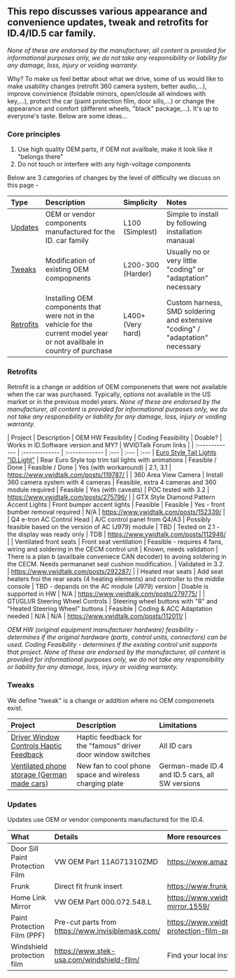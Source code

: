 ## This repo discusses various appearance and convenience updates, tweak and retrofits for ID.4/ID.5 car family. 

_None of these are endorsed by the manufacturer, all content is provided for informational purposes only, we do not take any responsibility or liability for any damage, loss, injury or voiding warranty._

Why? To make us feel bettar about what we drive, some of us would like to make usability changes (retrofit 360 camera system, better audio,...), improve convinience (foldable mirrors, open/closde all windows with key,...), protect the car (paint protection film, door sills,...) or change the appearance and comfort (different wheels, "black" package,...). It's up to everyone's taste. Below are some ideas...

### Core principles

1.	Use high quality OEM parts, if OEM not availbale, make it look like it "belongs there"
2.	Do not touch or interfere with any high-voltage components

Below are 3 categories of changes by the level of difficulty we discuss on this page - 

| Type | Description | Simplicity | Notes |
| :--- | :--- | :--- | :---  | 
| [Updates](#Updates) | OEM or vendor components manufactured for the ID. car family | L100 (Simplest) | Simple to install by following installation manaual |
| [Tweaks](#Tweaks) | Modification of existing OEM compopnents | L200-300 (Harder) | Usually no or very little "coding" or "adaptation" necessary|
| [Retrofits](#Retrofits) | Installing OEM components that were not in the vehicle for the current model year or not availbale in country of purchase | L400+ (Very hard) | Custom harness, SMD soldering and extensive "coding" / "adaptation" necessary|

### Retrofits
Retrofit is a change or addition of OEM componenets that were not available when the car was purchased. Typically, options not available in the US market or in the previous model years. 
_None of these are endorsed by the manufacturer, all content is provided for informational purposes only, we do not take any responsibility or liability for any damage, loss, injury or voiding warranty._

| Project | Description | OEM HW Feasibility | Coding Feasibility | Doable? | Works in ID.Software version and MY? | WVIDTalk Forum links |
| :------------- | :------------- | :------------- | :---  | :--- | :---
| [Euro Style Tail Lights "ID.Light"](</Retrofits/Euro%20Style%20Tail%20Lights.md>) | Rear Euro Style top trim tail lights with animations | Feasible / Done | Feasible / Done | Yes (with workaround) | 2.1, 3.1 | https://www.vwidtalk.com/posts/119787/ |
| 360 Area View Camera | Install 360 camera system with 4 cameras | Feasible, extra 4 cameras and 360 module required | Feasible | Yes (with caveats) | POC tested with 3.2 | https://www.vwidtalk.com/posts/275796/ |
| GTX Style Diamond Pattern Accent Lights | Front bumper accent lights | Feasible | Feasible | Yes - front bumber removal required | N/A | https://www.vwidtalk.com/posts/152339/ |
| Q4 e-tron AC Control Head | A/C control panel from Q4/A3 | Possibly feasible based on the version of AC (J979) module | TBD | Tested on 2.1 - the display was ready only | TDB | https://www.vwidtalk.com/posts/112946/ |
| Ventilated front seats | Front seat ventilation | Feasible - requires 4 fans, wiring and soldering in the CECM control unit | Known, needs validation | There is a plan b (availbale conveniece CAN decoder) to avoing soldering in the CECM. Needs permananet seat cushion modification. | Validated in 3.2. | https://www.vwidtalk.com/posts/292287/ |
| Heated rear seats | Add seat heaters froi the rear seats (4 heating elements) and controller to the middle console | TBD - depands on the AC module (J979) version | Doable is supported in HW | N/A | https://www.vwidtalk.com/posts/279775/ |
| GTI/GLI/R Steering Wheel Controls | Steering wheel buttons with "R" and "Heated Steering Wheel" buttons | Feasible | Coding & ACC Adaptation needed | N/A | N/A | https://www.vwidtalk.com/posts/112011/ |

   _OEM HW (original equipment manufacturer hardware) feasibility - determines if the original hardware (parts, control units, connectors) can be used. Coding Feasibility - determines if the existing control unit supports that project._
_None of these are endorsed by the manufacturer, all content is provided for informational purposes only, we do not take any responsibility or liability for any damage, loss, injury or voiding warranty._

### Tweaks
We define "tweak" is a change or addition where no OEM componenets exist. 

| Project | Description | Limitations
| :------------- | :------------- | :------------- 
| [Driver Window Controls Haptic Feedback](</Tweaks/Driver%20Window%20Controls%20Haptic%20Feedback.md>) | Haptic feedback for the "famous" driver door window switches | All ID cars
| [Ventilated phone storage (German made cars)](</Tweaks/Ventilated%20Phone%20Storage.md>) | New fan to cool phone space and wireless charging plate | German-made ID.4 and ID.5 cars, all SW versions

### Updates
Updates use OEM or vendor components manufactured for the ID.4. 

| What | Details | More resources
| :------------- | :------------- | :------------- 
| Door Sill Paint Protection Film | VW OEM Part 11A071310ZMD | https://www.amazon.de/-/en/gp/product/B08NWF3H6P 
| Frunk | Direct fit frunk insert | https://www.frunk.at/produkt/set-vw-id-4-id-5-frunk/
| Home Link Mirror | VW OEM Part 000.072.548.L | https://www.vwidtalk.com/threads/homelink-mirror.1559/
| Paint Protection Film (PPF) | Pre-cut parts from https://www.invisiblemask.com/  | https://www.vwidtalk.com/threads/3m-paint-protection-film-ppf-installed.4493/#post-69585
| Windshield protection film | https://www.stek-usa.com/windshield-film/ |  Find your local installer

